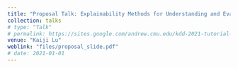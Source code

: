 ```yaml
---
title: "Proposal Talk: Explainability Methods for Understanding and Evaluating Deep Neural Networks in Natural Language Processing Tasks"
collection: talks
# type: "Talk"
# permalink: https://sites.google.com/andrew.cmu.edu/kdd-2021-tutorial-expl-robust/
venue: "Kaiji Lu"
weblink: "files/proposal_slide.pdf"
# date: 2021-01-01
---
```

